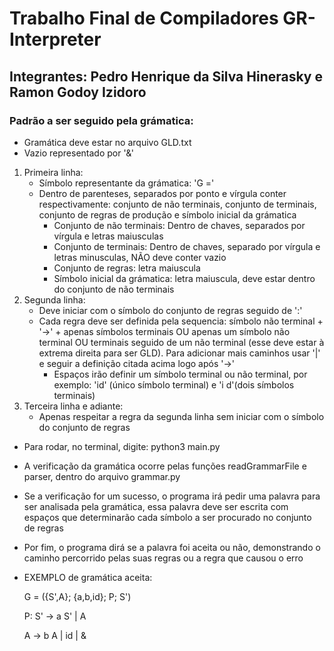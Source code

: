# Trabalho Final de Compiladores GR-Interpreter
## Integrantes: Pedro Henrique da Silva Hinerasky e Ramon Godoy Izidoro

### Padrão a ser seguido pela grámatica:
* Gramática deve estar no arquivo GLD.txt
* Vazio representado por '&'
1. Primeira linha:
    * Símbolo representante da grámatica: 'G ='
    * Dentro de parenteses, separados por ponto e vírgula conter respectivamente: conjunto de não terminais, conjunto de terminais, conjunto de regras de produção e símbolo inicial da grámatica
      * Conjunto de não terminais: Dentro de chaves, separados por vírgula e letras maiusculas
      * Conjunto de terminais: Dentro de chaves, separado por vírgula e letras minusculas, NÃO deve conter vazio
      * Conjunto de regras: letra maiuscula
      * Símbolo inicial da grámatica: letra maiuscula, deve estar dentro do conjunto de não terminais
2. Segunda linha:
    * Deve iniciar com o símbolo do conjunto de regras seguido de ':'
    * Cada regra deve ser definida pela sequencia: símbolo não terminal + '->' + apenas símbolos terminais OU apenas um símbolo não terminal OU terminais seguido de um não terminal (esse deve estar à extrema direita para ser GLD). Para adicionar mais caminhos usar '|' e seguir a definição citada acima logo após '->'
        * Espaços irão definir um símbolo terminal ou não terminal, por exemplo: 'id' (único símbolo terminal) e 'i d'(dois símbolos terminais)
3. Terceira linha e adiante:
    * Apenas respeitar a regra da segunda linha sem iniciar com o símbolo do conjunto de regras

* Para rodar, no terminal, digite: python3 main.py
* A verificação da gramática ocorre pelas funções readGrammarFile e parser, dentro do arquivo grammar.py
* Se a verificação for um sucesso, o programa irá pedir uma palavra para ser analisada pela gramática, essa palavra deve ser escrita com espaços que determinarão cada símbolo a ser procurado no conjunto de regras
* Por fim, o programa dirá se a palavra foi aceita ou não, demonstrando o caminho percorrido pelas suas regras ou a regra que causou o erro  

* EXEMPLO de gramática aceita:
 
    G = ({S',A}; {a,b,id}; P; S') 

    P:  S' -> a S' | A 
    
    A -> b A | id | & 

     